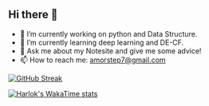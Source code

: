 ## Hi there 👋

- 🔭 I’m currently working on python and Data Structure.
- 🌱 I’m currently learning deep learning and DE-CF.
- 💬 Ask me about my Notesite and give me some advice!
- 📫 How to reach me: amorstep7@gmail.com

[![GitHub Streak](https://github-readme-streak-stats.herokuapp.com/?user=Thinking-builder)](https://git.io/streak-stats)

[![Harlok's WakaTime stats](https://github-readme-stats.vercel.app/api/wakatime?username=Thinking-builder)](https://github.com/anuraghazra/github-readme-stats)
